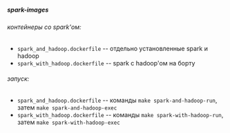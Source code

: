 ##### spark-images

###### контейнеры со spark'ом:
- `spark_and_hadoop.dockerfile` -- отдельно установленные spark и hadoop
- `spark_with_hadoop.dockerfile` -- spark с hadoop'ом на борту

###### запуск:
- `spark_and_hadoop.dockerfile` -- команды `make spark-and-hadoop-run`, затем `make spark-and-hadoop-exec`
- `spark_with_hadoop.dockerfile` -- команды `make spark-with-hadoop-run`, затем `make spark-with-hadoop-exec`